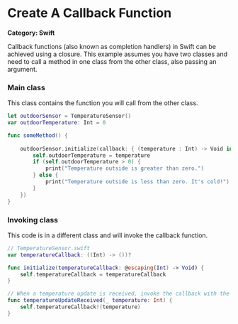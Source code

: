 # Create A Callback Function

__Category: Swift__

Callback functions (also known as completion handlers) in Swift can be achieved using a closure. This example assumes you have two classes and need to call a method in one class from the other class, also passing an argument.

### Main class

This class contains the function you will call from the other class.

```swift
let outdoorSensor = TemperatureSensor()
var outdoorTemperature: Int = 0

func someMethod() {
    
    outdoorSensor.initialize(callback: { (temperature : Int) -> Void in
        self.outdoorTemperature = temperature
        if (self.outdoorTemperature > 0) {
            print("Temperature outside is greater than zero.")
        } else {
            print("Temperature outside is less than zero. It's cold!")
        }
    })
}
```

### Invoking class

This code is in a different class and will invoke the callback function.

```swift
// TemperatureSensor.swift
var temperatureCallback: ((Int) -> ())?

func initialize(temperatureCallback: @escaping(Int) -> Void) {
    self.temperatureCallback = temperatureCallback
}

// When a temperature update is received, invoke the callback with the new temperature reading
func temperatureUpdateReceived(_ temperature: Int) {
    self.temperatureCallback!(temperature)
}
```